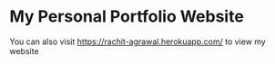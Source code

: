 # My Personal Portfolio Website

 You can also visit https://rachit-agrawal.herokuapp.com/ to view my website
